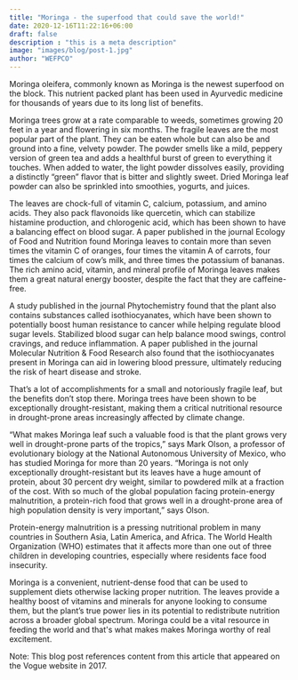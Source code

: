 ```yaml
---
title: "Moringa - the superfood that could save the world!"
date: 2020-12-16T11:22:16+06:00
draft: false
description : "this is a meta description"
image: "images/blog/post-1.jpg"
author: "WEFPCO"
---
```


Moringa oleifera, commonly known as Moringa is the newest superfood on the block. This nutrient packed plant has been used in Ayurvedic medicine for thousands of years due to its long list of benefits.

Moringa trees grow at a rate comparable to weeds, sometimes growing 20 feet in a year and flowering in six months. The fragile leaves are the most popular part of the plant. They can be eaten whole but can also be and ground into a fine, velvety powder. The powder smells like a mild, peppery version of green tea and adds a healthful burst of green to everything it touches. When added to water, the light powder dissolves easily, providing a distinctly “green” flavor that is bitter and slightly sweet. Dried Moringa leaf powder can also be sprinkled into smoothies, yogurts, and juices.

The leaves are chock-full of vitamin C, calcium, potassium, and amino acids. They also pack flavonoids like quercetin, which can stabilize histamine production, and chlorogenic acid, which has been shown to have a balancing effect on blood sugar. A paper published in the journal Ecology of Food and Nutrition found Moringa leaves to contain more than seven times the vitamin C of oranges, four times the vitamin A of carrots, four times the calcium of cow’s milk, and three times the potassium of bananas. The rich amino acid, vitamin, and mineral profile of Moringa leaves makes them a great natural energy booster, despite the fact that they are caffeine-free.

A study published in the journal Phytochemistry found that the plant also contains substances called isothiocyanates, which have been shown to potentially boost human resistance to cancer while helping regulate blood sugar levels. Stabilized blood sugar can help balance mood swings, control cravings, and reduce inflammation. A paper published in the journal Molecular Nutrition & Food Research also found that the isothiocyanates present in Moringa can aid in lowering blood pressure, ultimately reducing the risk of heart disease and stroke.

That’s a lot of accomplishments for a small and notoriously fragile leaf, but the benefits don’t stop there. Moringa trees have been shown to be exceptionally drought-resistant, making them a critical nutritional resource in drought-prone areas increasingly affected by climate change.

“What makes Moringa leaf such a valuable food is that the plant grows very well in drought-prone parts of the tropics,” says Mark Olson, a professor of evolutionary biology at the National Autonomous University of Mexico, who has studied Moringa for more than 20 years. “Moringa is not only exceptionally drought-resistant but its leaves have a huge amount of protein, about 30 percent dry weight, similar to powdered milk at a fraction of the cost. With so much of the global population facing protein-energy malnutrition, a protein-rich food that grows well in a drought-prone area of high population density is very important,” says Olson.

Protein-energy malnutrition is a pressing nutritional problem in many countries in Southern Asia, Latin America, and Africa. The World Health Organization (WHO) estimates that it affects more than one out of three children in developing countries, especially where residents face food insecurity.

Moringa is a convenient, nutrient-dense food that can be used to supplement diets otherwise lacking proper nutrition. The leaves provide a healthy boost of vitamins and minerals for anyone looking to consume them, but the plant’s true power lies in its potential to redistribute nutrition across a broader global spectrum. Moringa could be a vital resource in feeding the world and that's what makes makes Moringa worthy of real excitement.

Note: This blog post references content from this article that appeared on the Vogue website in 2017.

